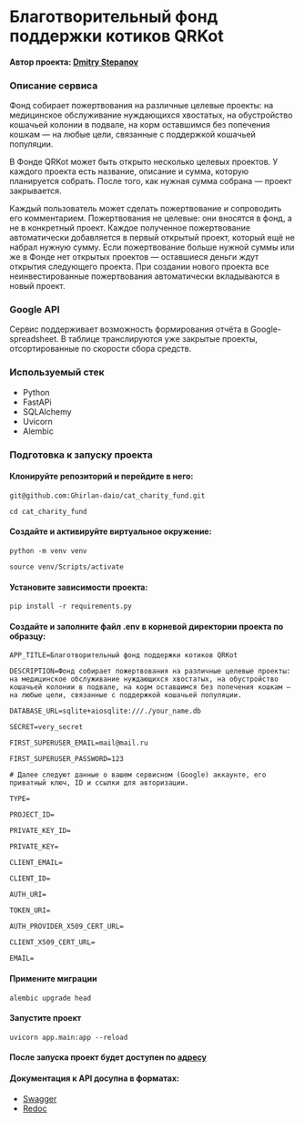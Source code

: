 # Благотворительный фонд поддержки котиков QRKot

#### Автор проекта: [Dmitry Stepanov](https://github.com/Ghirlan-daio)

### Описание сервиса

Фонд собирает пожертвования на различные целевые проекты: на медицинское обслуживание нуждающихся хвостатых, на обустройство кошачьей колонии в подвале, на корм оставшимся без попечения кошкам — на любые цели, связанные с поддержкой кошачьей популяции.

В Фонде QRKot может быть открыто несколько целевых проектов. У каждого проекта есть название, описание и сумма, которую планируется собрать. После того, как нужная сумма собрана — проект закрывается.

Каждый пользователь может сделать пожертвование и сопроводить его комментарием. Пожертвования не целевые: они вносятся в фонд, а не в конкретный проект. Каждое полученное пожертвование автоматически добавляется в первый открытый проект, который ещё не набрал нужную сумму. Если пожертвование больше нужной суммы или же в Фонде нет открытых проектов — оставшиеся деньги ждут открытия следующего проекта. При создании нового проекта все неинвестированные пожертвования автоматически вкладываются в новый проект.

### Google API

Сервис поддерживает возможность формирования отчёта в Google-spreadsheet. В таблице транслируются уже закрытые проекты, отсортированные по скорости сбора средств.

### Используемый стек
- Python
- FastAPi
- SQLAlchemy
- Uvicorn
- Alembic

### Подготовка к запуску проекта
#### Клонируйте репозиторий и перейдите в него:

```
git@github.com:Ghirlan-daio/cat_charity_fund.git
```

```
cd cat_charity_fund
```

#### Создайте и активируйте виртуальное окружение:

```
python -m venv venv
```

```
source venv/Scripts/activate
```

#### Установите зависимости проекта:

```
pip install -r requirements.py
```

#### Создайте и заполните файл .env в корневой директории проекта по образцу:

```
APP_TITLE=Благотворительный фонд поддержки котиков QRKot

DESCRIPTION=Фонд собирает пожертвования на различные целевые проекты: на медицинское обслуживание нуждающихся хвостатых, на обустройство кошачьей колонии в подвале, на корм оставшимся без попечения кошкам — на любые цели, связанные с поддержкой кошачьей популяции.

DATABASE_URL=sqlite+aiosqlite:///./your_name.db

SECRET=very_secret

FIRST_SUPERUSER_EMAIL=mail@mail.ru

FIRST_SUPERUSER_PASSWORD=123

# Далее следуют данные о вашем сервисном (Google) аккаунте, его приватный ключ, ID и ссылки для авторизации.

TYPE=

PROJECT_ID=

PRIVATE_KEY_ID=

PRIVATE_KEY=

CLIENT_EMAIL=

CLIENT_ID=

AUTH_URI=

TOKEN_URI=

AUTH_PROVIDER_X509_CERT_URL=

CLIENT_X509_CERT_URL=

EMAIL=
```

#### Примените миграции
```
alembic upgrade head
```

#### Запустите проект
```
uvicorn app.main:app --reload
```

#### После запуска проект будет доступен по [адресу](http://127.0.0.1:8000)


#### Документация к API досупна в форматах:

- [Swagger](http://127.0.0.1:8000/docs)
- [Redoc](http://127.0.0.1:8000/redoc)

